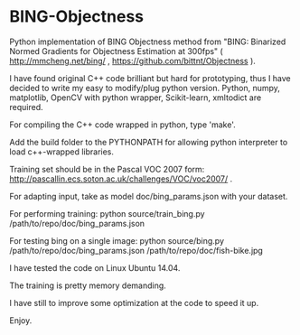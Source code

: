 # BING-Objectness
Python implementation of BING Objectness method from "BING: Binarized Normed Gradients for Objectness Estimation at 300fps" ( http://mmcheng.net/bing/ , https://github.com/bittnt/Objectness ). 

I have found original C++ code brilliant but hard for prototyping, thus I have decided to write my easy to modify/plug python version.
Python, numpy, matplotlib, OpenCV with python wrapper, Scikit-learn, xmltodict are required.

For compiling the C++ code wrapped in python, type 'make'.

Add the build folder to the PYTHONPATH for allowing python interpreter to load c++-wrapped libraries.

Training set should be in the Pascal VOC 2007 form: http://pascallin.ecs.soton.ac.uk/challenges/VOC/voc2007/ .

For adapting input, take as model doc/bing_params.json with your dataset.

For performing training:
python source/train_bing.py /path/to/repo/doc/bing_params.json

For testing bing on a single image:
python source/bing.py /path/to/repo/doc/bing_params.json /path/to/repo/doc/fish-bike.jpg

I have tested the code on Linux Ubuntu 14.04.

The training is pretty memory demanding.

I have still to improve some optimization at the code to speed it up.

Enjoy.
